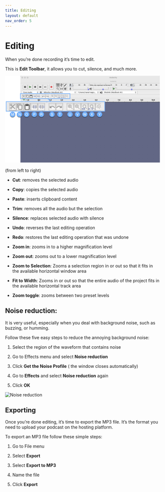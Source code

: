 ```yaml
---
title: Editing
layout: default
nav_order: 5
---
```


# Editing

When you’re done recording it’s time to edit. 

This is **Edit Toolbar**, it allows you to cut, silence, and much more.

![Edit Toolbar](assets/images/Audacity_Edit_Toolbar.png)


(from left to right)

- **Cut**:  removes the selected audio

- **Copy**: copies the selected audio

- **Paste**: inserts clipboard content 

- **Trim**: removes all the audio but the selection 

- **Silence**: replaces selected audio with silence

- **Undo**: reverses the last editing operation

- **Redo**: restores the last editing operation that was undone

- **Zoom in**: zooms in to a higher magnification level

- **Zoom out**: zooms out to a lower magnification level

- **Zoom to Selection**: Zooms a selection region in or out so that it fits in the available horizontal window area

- **Fit to Width**: Zooms in or out so that the entire audio of the project fits in the available horizontal track area

- **Zoom toggle**: zooms between two preset levels


## Noise reduction:

It is very useful, especially when you deal with background noise, such as buzzing, or humming. 

Follow these five easy steps to reduce the annoying background noise: 

1. Select the region of the waveform that contains noise

2. Go to Effects menu and select **Noise reduction** 

3. Click **Get the Noise Profile** ( the window closes automatically)

4. Go to **Effects** and select **Noise reduction** again 

5. Click **OK**

![Noise reduction](assets/images/Audacity_Noisereduction.gif)


## Exporting
Once you’re done editing, it’s time to export the MP3 file. It’s the format you need to upload your podcast on the hosting platform.

To export an MP3 file follow these simple steps: 

1. Go to File menu

2. Select **Export**

3. Select **Export to MP3**

4. Name the file 

5. Click **Export**